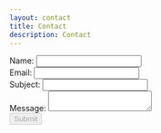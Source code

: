 ```yaml
---
layout: contact
title: Contact
description: Contact
---
```


<form name="gform" id="gform" enctype="text/plain" action="https://docs.google.com/forms/d/e/1FAIpQLSd0lJ-zLQWgloEF2uprhcq3wyC_VAZdcUOnKPZIjtL5GL8WaQ/formResponse?" target="hidden_iframe" onsubmit="submitted=true;">
  <label required="required">
    Name:
    <input type="text" name="entry.1618971472" id="entry.1618971472">
  </label>
  <br>
  <label required="required">
    Email:
    <input type="email" name="entry.533857662" id="entry.533857662">
  </label>
  <br>
  <label required="required">
    Subject:
    <input type="text" name="entry.2103130039" id="entry.2103130039">
  </label>
  <br>
  <label required="required">
    Message:
    <textarea name="message" name="entry.372610863" id="entry.372610863"></textarea>
  </label>
  <div id ="captcha"></div>
  <input type="submit" id="submit" value="Submit"  disabled="disabled">
</form>
<iframe name="hidden_iframe" id="hidden_iframe" style="display:none;" onload="if(submitted) { alertAndRedirect() }"></iframe>